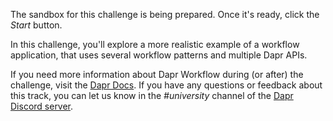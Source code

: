 The sandbox for this challenge is being prepared. Once it's ready, click the *Start* button.

In this challenge, you'll explore a more realistic example of a workflow application, that uses several workflow patterns and multiple Dapr APIs.

If you need more information about Dapr Workflow during (or after) the challenge, visit the [Dapr Docs](https://docs.dapr.io/developing-applications/building-blocks/workflow/). If you have any questions or feedback about this track, you can let us know in the *#university* channel of the [Dapr Discord server](https://bit.ly/dapr-discord).
